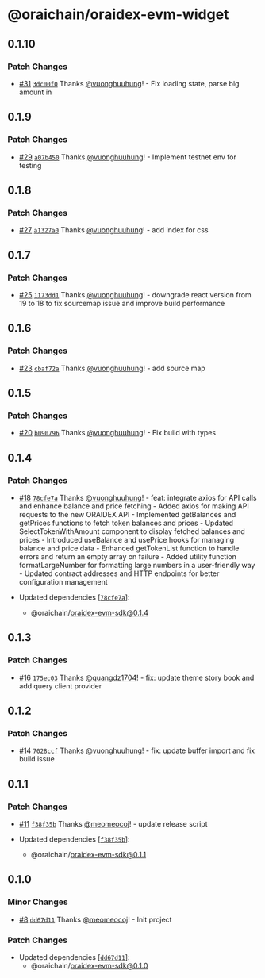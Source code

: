 # @oraichain/oraidex-evm-widget

## 0.1.10

### Patch Changes

- [#31](https://github.com/oraidex/evm-entry-point/pull/31) [`3dc00f0`](https://github.com/oraidex/evm-entry-point/commit/3dc00f09d317e37aeaa54b996f53a67b7b404060) Thanks [@vuonghuuhung](https://github.com/vuonghuuhung)! - Fix loading state, parse big amount in

## 0.1.9

### Patch Changes

- [#29](https://github.com/oraidex/evm-entry-point/pull/29) [`a07b450`](https://github.com/oraidex/evm-entry-point/commit/a07b4509b8883fa4144a29e40236fdb0a185bfea) Thanks [@vuonghuuhung](https://github.com/vuonghuuhung)! - Implement testnet env for testing

## 0.1.8

### Patch Changes

- [#27](https://github.com/oraidex/evm-entry-point/pull/27) [`a1327a0`](https://github.com/oraidex/evm-entry-point/commit/a1327a0cb3b43d0e51643415b901c7e978e2c5c4) Thanks [@vuonghuuhung](https://github.com/vuonghuuhung)! - add index for css

## 0.1.7

### Patch Changes

- [#25](https://github.com/oraidex/evm-entry-point/pull/25) [`1173dd1`](https://github.com/oraidex/evm-entry-point/commit/1173dd1ac077a087419a7f417a42f0284eed72d9) Thanks [@vuonghuuhung](https://github.com/vuonghuuhung)! - downgrade react version from 19 to 18 to fix sourcemap issue and improve build performance

## 0.1.6

### Patch Changes

- [#23](https://github.com/oraidex/evm-entry-point/pull/23) [`cbaf72a`](https://github.com/oraidex/evm-entry-point/commit/cbaf72a9ff2fe56f8acd7e2fe808f2bb1f083c77) Thanks [@vuonghuuhung](https://github.com/vuonghuuhung)! - add source map

## 0.1.5

### Patch Changes

- [#20](https://github.com/oraidex/evm-entry-point/pull/20) [`b090796`](https://github.com/oraidex/evm-entry-point/commit/b09079672c9253d9a1825b3d2fe04cb0bac2b9e5) Thanks [@vuonghuuhung](https://github.com/vuonghuuhung)! - Fix build with types

## 0.1.4

### Patch Changes

- [#18](https://github.com/oraidex/evm-entry-point/pull/18) [`78cfe7a`](https://github.com/oraidex/evm-entry-point/commit/78cfe7af02fa71c66fe2ef3d4d21c3d84caa908e) Thanks [@vuonghuuhung](https://github.com/vuonghuuhung)! - feat: integrate axios for API calls and enhance balance and price fetching - Added axios for making API requests to the new ORAIDEX API - Implemented getBalances and getPrices functions to fetch token balances and prices - Updated SelectTokenWithAmount component to display fetched balances and prices - Introduced useBalance and usePrice hooks for managing balance and price data - Enhanced getTokenList function to handle errors and return an empty array on failure - Added utility function formatLargeNumber for formatting large numbers in a user-friendly way - Updated contract addresses and HTTP endpoints for better configuration management

- Updated dependencies [[`78cfe7a`](https://github.com/oraidex/evm-entry-point/commit/78cfe7af02fa71c66fe2ef3d4d21c3d84caa908e)]:
  - @oraichain/oraidex-evm-sdk@0.1.4

## 0.1.3

### Patch Changes

- [#16](https://github.com/oraidex/evm-entry-point/pull/16) [`175ec03`](https://github.com/oraidex/evm-entry-point/commit/175ec035934063749c839f529c1c85692dbf042a) Thanks [@quangdz1704](https://github.com/quangdz1704)! - fix: update theme story book and add query client provider

## 0.1.2

### Patch Changes

- [#14](https://github.com/oraidex/evm-entry-point/pull/14) [`7028ccf`](https://github.com/oraidex/evm-entry-point/commit/7028ccf36c658472cced862fd14581bbbff0e055) Thanks [@vuonghuuhung](https://github.com/vuonghuuhung)! - fix: update buffer import and fix build issue

## 0.1.1

### Patch Changes

- [#11](https://github.com/oraidex/evm-entry-point/pull/11) [`f38f35b`](https://github.com/oraidex/evm-entry-point/commit/f38f35baa078bdacb08d0b5d4550f7c15f360d35) Thanks [@meomeocoj](https://github.com/meomeocoj)! - update release script

- Updated dependencies [[`f38f35b`](https://github.com/oraidex/evm-entry-point/commit/f38f35baa078bdacb08d0b5d4550f7c15f360d35)]:
  - @oraichain/oraidex-evm-sdk@0.1.1

## 0.1.0

### Minor Changes

- [#8](https://github.com/oraidex/evm-entry-point/pull/8) [`dd67d11`](https://github.com/oraidex/evm-entry-point/commit/dd67d113c51ff40c66667c4d51cd6869555d7d51) Thanks [@meomeocoj](https://github.com/meomeocoj)! - Init project

### Patch Changes

- Updated dependencies [[`dd67d11`](https://github.com/oraidex/evm-entry-point/commit/dd67d113c51ff40c66667c4d51cd6869555d7d51)]:
  - @oraichain/oraidex-evm-sdk@0.1.0
